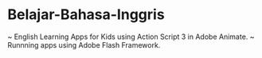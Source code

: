 # Belajar-Bahasa-Inggris
 ~ English Learning Apps for Kids using Action Script 3 in Adobe Animate.
 ~ Runnning apps using Adobe Flash Framework.
